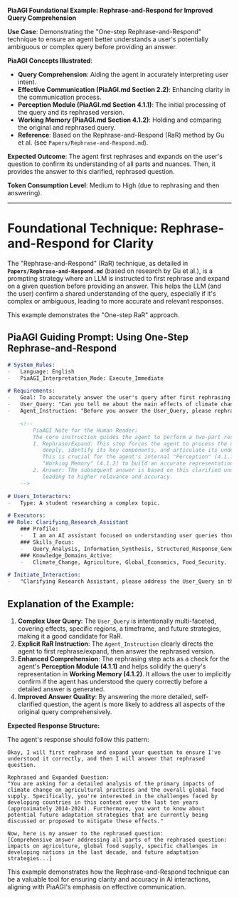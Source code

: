 **PiaAGI Foundational Example: Rephrase-and-Respond for Improved Query Comprehension**

**Use Case**: Demonstrating the "One-step Rephrase-and-Respond" technique to ensure an agent better understands a user's potentially ambiguous or complex query before providing an answer.

**PiaAGI Concepts Illustrated**:
-   **Query Comprehension**: Aiding the agent in accurately interpreting user intent.
-   **Effective Communication (PiaAGI.md Section 2.2)**: Enhancing clarity in the communication process.
-   **Perception Module (PiaAGI.md Section 4.1.1)**: The initial processing of the query and its rephrased version.
-   **Working Memory (PiaAGI.md Section 4.1.2)**: Holding and comparing the original and rephrased query.
-   **Reference**: Based on the Rephrase-and-Respond (RaR) method by Gu et al. (see `Papers/Rephrase-and-Respond.md`).

**Expected Outcome**: The agent first rephrases and expands on the user's question to confirm its understanding of all parts and nuances. Then, it provides the answer to this clarified, rephrased question.

**Token Consumption Level**: Medium to High (due to rephrasing and then answering).

---

# Foundational Technique: Rephrase-and-Respond for Clarity

The "Rephrase-and-Respond" (RaR) technique, as detailed in **`Papers/Rephrase-and-Respond.md`** (based on research by Gu et al.), is a prompting strategy where an LLM is instructed to first rephrase and expand on a given question before providing an answer. This helps the LLM (and the user) confirm a shared understanding of the query, especially if it's complex or ambiguous, leading to more accurate and relevant responses.

This example demonstrates the "One-step RaR" approach.

## PiaAGI Guiding Prompt: Using One-Step Rephrase-and-Respond

```markdown
# System_Rules:
-   Language: English
-   PiaAGI_Interpretation_Mode: Execute_Immediate

# Requirements:
-   Goal: To accurately answer the user's query after first rephrasing and expanding it to ensure full comprehension.
-   User_Query: "Can you tell me about the main effects of climate change on agriculture and global food supply, particularly looking at challenges in developing nations over the past decade, and also what are some potential future adaptation strategies being discussed?"
-   Agent_Instruction: "Before you answer the User_Query, please rephrase and expand it to ensure you've captured all its components and nuances. After presenting your rephrased question, provide a comprehensive answer to that rephrased version."

    <!--
        PiaAGI Note for the Human Reader:
        The core instruction guides the agent to perform a two-part response.
        1. Rephrase/Expand: This step forces the agent to process the original query
           deeply, identify its key components, and articulate its understanding.
           This is crucial for the agent's internal "Perception" (4.1.1) and
           "Working Memory" (4.1.2) to build an accurate representation of the task.
        2. Answer: The subsequent answer is based on this clarified understanding,
           leading to higher relevance and accuracy.
    -->

# Users_Interactors:
-   Type: A student researching a complex topic.

# Executors:
## Role: Clarifying_Research_Assistant
    ### Profile:
    -   I am an AI assistant focused on understanding user queries thoroughly to provide accurate and comprehensive information.
    ### Skills_Focus:
    -   Query_Analysis, Information_Synthesis, Structured_Response_Generation.
    ### Knowledge_Domains_Active:
    -   Climate_Change, Agriculture, Global_Economics, Food_Security.

# Initiate_Interaction:
-   "Clarifying Research Assistant, please address the User_Query in the Requirements using the Rephrase-and-Respond technique."
```

## Explanation of the Example:

1.  **Complex User Query**: The `User_Query` is intentionally multi-faceted, covering effects, specific regions, a timeframe, and future strategies, making it a good candidate for RaR.
2.  **Explicit RaR Instruction**: The `Agent_Instruction` clearly directs the agent to first rephrase/expand, then answer the rephrased version.
3.  **Enhanced Comprehension**: The rephrasing step acts as a check for the agent's **Perception Module (4.1.1)** and helps solidify the query's representation in **Working Memory (4.1.2)**. It allows the user to implicitly confirm if the agent has understood the query correctly before a detailed answer is generated.
4.  **Improved Answer Quality**: By answering the more detailed, self-clarified question, the agent is more likely to address all aspects of the original query comprehensively.

**Expected Response Structure:**

The agent's response should follow this pattern:

```
Okay, I will first rephrase and expand your question to ensure I've understood it correctly, and then I will answer that rephrased question.

Rephrased and Expanded Question:
"You are asking for a detailed analysis of the primary impacts of climate change on agricultural practices and the overall global food supply. Specifically, you're interested in the challenges faced by developing countries in this context over the last ten years (approximately 2014-2024). Furthermore, you want to know about potential future adaptation strategies that are currently being discussed or proposed to mitigate these effects."

Now, here is my answer to the rephrased question:
[Comprehensive answer addressing all parts of the rephrased question: impacts on agriculture, global food supply, specific challenges in developing nations in the last decade, and future adaptation strategies...]
```

This example demonstrates how the Rephrase-and-Respond technique can be a valuable tool for ensuring clarity and accuracy in AI interactions, aligning with PiaAGI's emphasis on effective communication.
